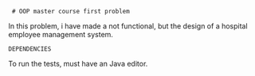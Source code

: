      # OOP master course first problem

In this problem, i have made a not functional, but the design of a hospital employee management system.


	DEPENDENCIES

To run the tests, must have an Java editor.